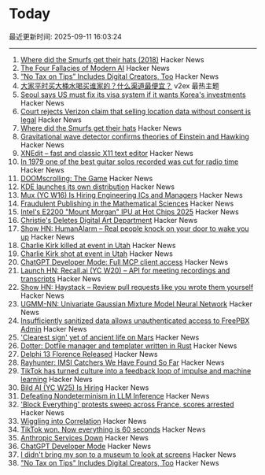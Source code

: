 # Today

最近更新时间: 2025-09-11 16:03:24

--- 
1. [Where did the Smurfs get their hats (2018)](https://www.pipelinecomics.com/beginning-bd-smurfs-hats-origin/) Hacker News
2. [The Four Fallacies of Modern AI](https://blog.apiad.net/p/the-four-fallacies-of-modern-ai) Hacker News
3. [“No Tax on Tips” Includes Digital Creators, Too](https://www.hollywoodreporter.com/business/business-news/no-tax-on-tips-guidance-creators-trump-treasury-1236366513/) Hacker News
4. [大家平时买大桶水喝买谁家的？什么渠道最便宜？](https://www.v2ex.com/t/1158444) v2ex 最热主题
5. [Seoul says US must fix its visa system if it wants Korea's investments](https://english.hani.co.kr/arti/english_edition/e_international/1218025.html) Hacker News
6. [Court rejects Verizon claim that selling location data without consent is legal](https://arstechnica.com/tech-policy/2025/09/court-rejects-verizon-claim-that-selling-location-data-without-consent-is-legal/) Hacker News
7. [Where did the Smurfs get their hats](https://www.pipelinecomics.com/beginning-bd-smurfs-hats-origin/) Hacker News
8. [Gravitational wave detector confirms theories of Einstein and Hawking](https://www.space.com/astronomy/gravitational-wave-detector-confirms-theories-of-einstein-and-hawking-this-is-the-clearest-view-yet-of-the-nature-of-black-holes) Hacker News
9. [XNEdit – fast and classic X11 text editor](https://www.unixwork.de/xnedit/) Hacker News
10. [In 1979 one of the best guitar solos recorded was cut for radio time](https://www.seekhifi.com/my-sharona-by-the-knack/) Hacker News
11. [DOOMscrolling: The Game](https://ironicsans.ghost.io/doomscrolling-the-game/) Hacker News
12. [KDE launches its own distribution](https://lwn.net/SubscriberLink/1037166/caa6979c16a99c9e/) Hacker News
13. [Mux (YC W16) Is Hiring Engineering ICs and Managers](https://mux.com/jobs) Hacker News
14. [Fraudulent Publishing in the Mathematical Sciences](https://arxiv.org/abs/2509.07257) Hacker News
15. [Intel's E2200 "Mount Morgan" IPU at Hot Chips 2025](https://chipsandcheese.com/p/intels-e2200-mount-morgan-ipu-at) Hacker News
16. [Christie's Deletes Digital Art Department](https://news.artnet.com/market/christies-scraps-digital-art-department-2685784) Hacker News
17. [Show HN: HumanAlarm – Real people knock on your door to wake you up](https://humanalarm.com) Hacker News
18. [Charlie Kirk killed at event in Utah](https://www.nbcnews.com/news/us-news/live-blog/live-updates-shooting-charlie-kirk-event-utah-rcna230437) Hacker News
19. [Charlie Kirk shot at event in Utah](https://www.nbcnews.com/news/us-news/live-blog/live-updates-shooting-charlie-kirk-event-utah-rcna230437) Hacker News
20. [ChatGPT Developer Mode: Full MCP client access](https://platform.openai.com/docs/guides/developer-mode) Hacker News
21. [Launch HN: Recall.ai (YC W20) – API for meeting recordings and transcripts](https://news.ycombinator.com/item?id=45199648) Hacker News
22. [Show HN: Haystack – Review pull requests like you wrote them yourself](https://haystackeditor.com) Hacker News
23. [UGMM-NN: Univariate Gaussian Mixture Model Neural Network](https://arxiv.org/abs/2509.07569) Hacker News
24. [Insufficiently sanitized data allows unauthenticated access to FreePBX Admin](https://labs.watchtowr.com/you-already-have-our-personal-data-take-our-phone-calls-too-freepbx-cve-2025-57819/) Hacker News
25. ['Clearest sign' yet of ancient life on Mars](https://www.nature.com/articles/s41586-025-09413-0) Hacker News
26. [Dotter: Dotfile manager and templater written in Rust](https://github.com/SuperCuber/dotter) Hacker News
27. [Delphi 13 Florence Released](https://blogs.embarcadero.com/announcing-the-availability-of-rad-studio-13-florence/) Hacker News
28. [Rayhunter: IMSI Catchers We Have Found So Far](https://www.eff.org/deeplinks/2025/09/rayhunter-what-we-have-found-so-far) Hacker News
29. [TikTok has turned culture into a feedback loop of impulse and machine learning](https://www.thenexus.media/tiktok-won-now-everything-is-60-seconds/) Hacker News
30. [Bild AI (YC W25) Is Hiring](https://www.ycombinator.com/companies/bild-ai/jobs/m2ilR5L-founding-engineer-applied-ai) Hacker News
31. [Defeating Nondeterminism in LLM Inference](https://thinkingmachines.ai/blog/defeating-nondeterminism-in-llm-inference/) Hacker News
32. ['Block Everything' protests sweep across France, scores arrested](https://www.reuters.com/world/europe/block-everything-protests-sweep-across-france-scores-arrested-2025-09-10/) Hacker News
33. [Wiggling into Correlation](https://entropicthoughts.com/wiggling-into-correlation) Hacker News
34. [TikTok won. Now everything is 60 seconds](https://www.thenexus.media/tiktok-won-now-everything-is-60-seconds/) Hacker News
35. [Anthropic Services Down](https://status.anthropic.com/incidents/k6gkm2b8cjk9) Hacker News
36. [ChatGPT Developer Mode](https://platform.openai.com/docs/guides/developer-mode) Hacker News
37. [I didn't bring my son to a museum to look at screens](https://sethpurcell.com/writing/screens-in-museums/) Hacker News
38. ["No Tax on Tips" Includes Digital Creators, Too](https://www.hollywoodreporter.com/business/business-news/no-tax-on-tips-guidance-creators-trump-treasury-1236366513/) Hacker News
